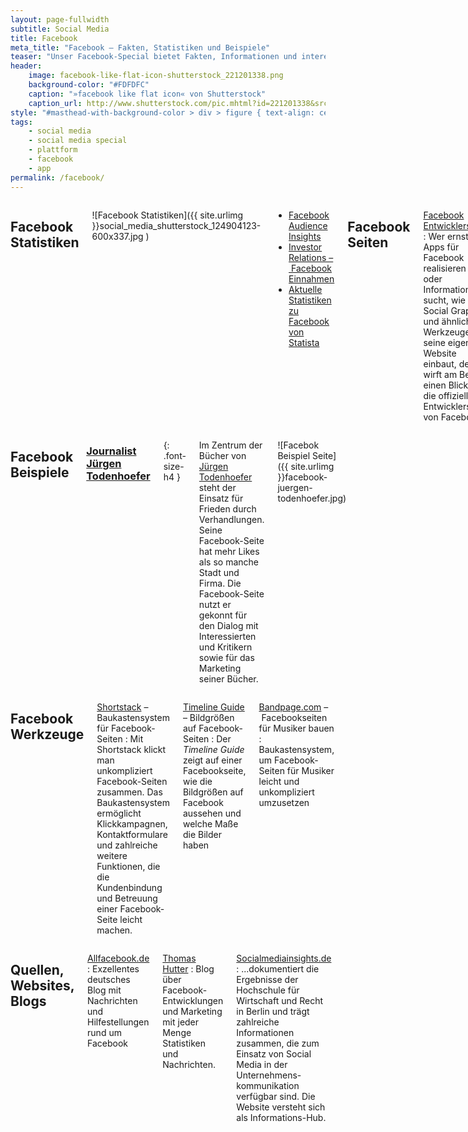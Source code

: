```yaml
---
layout: page-fullwidth
subtitle: Social Media
title: Facebook
meta_title: "Facebook – Fakten, Statistiken und Beispiele"
teaser: "Unser Facebook-Special bietet Fakten, Informationen und interessante Marketing-Beispiele rund um das erfolgreichste soziale Netzwerk der Welt."
header:
    image: facebook-like-flat-icon-shutterstock_221201338.png
    background-color: "#FDFDFC"
    caption: "»facebook like flat icon« von Shutterstock"
    caption_url: http://www.shutterstock.com/pic.mhtml?id=221201338&src=id
style: "#masthead-with-background-color > div > figure { text-align: center };"
tags:
    - social media
    - social media special
    - plattform
    - facebook
    - app
permalink: /facebook/
---
```

<div class="row">
<div class="large-7 columns" markdown="1">

## Facebook Statistiken

![Facebook Statistiken]({{ site.urlimg }}social_media_shutterstock_124904123-600x337.jpg  )

- [Facebook Audience Insights][3]
- [Investor Relations – Facebook Einnahmen][4]
- [Aktuelle Statistiken zu Facebook von Statista][1]



## Facebook Seiten

[Facebook Entwicklerseiten](http://developers.facebook.com/docs/)
:   Wer ernsthaft Apps für Facebook realisieren will oder Informationen sucht, wie man Social Graph und ähnliche Werkzeuge in seine eigene Website einbaut, der wirft am Besten einen Blick auf die offiziellen Entwicklerseiten von Facebook.



</div><!-- /.large-7 -->
<div class="large-5 columns" markdown="1">


## Facebook Beispiele

### [Journalist Jürgen Todenhoefer][2]
{: .font-size-h4 }

Im Zentrum der Bücher von [Jürgen Todenhoefer][5] steht der Einsatz für Frieden durch Verhandlungen. Seine Facebook-Seite hat mehr Likes als so manche Stadt und Firma. Die Facebook-Seite nutzt er gekonnt für den Dialog mit Interessierten und Kritikern sowie für das Marketing seiner Bücher.

![Facebok Beispiel Seite]({{ site.urlimg }}facebook-juergen-todenhoefer.jpg)



</div><!-- /.large-5 -->
</div><!-- /.row -->




<div class="row">
<div class="medium-6 columns" markdown="1">

## Facebook Werkzeuge

[Shortstack](http://www.shortstack.com/) – Baukastensystem für Facebook-Seiten
:   Mit Shortstack klickt man unkompliziert Facebook-Seiten zusammen. Das Baukastensystem ermöglicht Klickkampagnen, Kontaktformulare und zahlreiche weitere Funktionen, die die Kundenbindung und Betreuung einer Facebook-Seite leicht machen.

[Timeline Guide](https://www.facebook.com/TimelineguidebyTO) – Bildgrößen auf Facebook-Seiten
:   Der *Timeline Guide* zeigt auf einer Facebookseite, wie die Bildgrößen auf Facebook aussehen und welche Maße die Bilder haben

[Bandpage.com](https://www.bandpage.com/) – Facebookseiten für Musiker bauen
:   Baukastensystem, um Facebook-Seiten für Musiker leicht und unkompliziert umzusetzen



</div><!-- /.medium-6.columns -->
<div class="medium-6 columns" markdown="1">

## Quellen, Websites, Blogs

[Allfacebook.de](http://allfacebook.de/)
:   Exzellentes deutsches Blog mit Nachrichten und Hilfestellungen rund um Facebook

[Thomas Hutter](http://www.thomashutter.com/?s=facebook)
:   Blog über Facebook-Entwicklungen und Marketing mit jeder Menge Statistiken und Nachrichten.

[Socialmediainsights.de](http://socialmediainsights.de/)
:   ...dokumentiert die Ergebnisse der Hochschule für Wirtschaft und Recht in Berlin und trägt zahlreiche Informationen zusammen, die zum Einsatz von Social Media in der Unternehmens-kommunikation verfügbar sind. Die Website versteht sich als Informations-Hub.

</div><!-- /.medium-6.columns -->
</div><!-- /.row -->







 [1]: http://de.statista.com/themen/138/facebook/
 [2]: https://www.facebook.com/JuergenTodenhoefer
 [3]: https://www.facebook.com/ads/audience_insights/
 [4]: http://investor.fb.com/
 [5]: http://juergentodenhoefer.de/biografie/
 [6]: #
 [7]: #
 [8]: #
 [9]: #
 [10]: #
